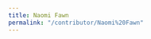 ```yaml
---
title: Naomi Fawn
permalink: "/contributor/Naomi%20Fawn"
---
```


<!--  

Escapes: https://www.w3schools.com/tags/ref_urlencode.ASP

    %2E for .
    %20 for space
    %27 for '

-->